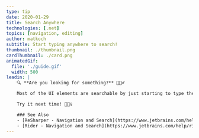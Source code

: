 ```yaml
---
type: tip
date: 2020-01-29
title: Search Anywhere
technologies: [.net]
topics: [navigation, editing]
author: matkoch
subtitle: Start typing anywhere to search!
thumbnail: ./thumbnail.png
cardThumbnail: ./card.png
animatedGif:
  file: './guide.gif'
  width: 500
leadin: |
    🔍 **Are you looking for something?** 🤷🏻‍♂️

    Most of the UI elements are searchable by just starting to type the search term. This includes the solution explorer, recent files popup, find usages window and many more. Using the arrow keys we can navigate through the filtered result set.

    Try it next time!️️️ 🕵🏻‍♀️

    ### See Also
    - [ReSharper - Navigation and Search](https://www.jetbrains.com/help/resharper/Navigation_and_Search__Index.html)
    - [Rider - Navigation and Search](https://www.jetbrains.com/help/rider/Navigation_and_Search__Index.html)
---
```

